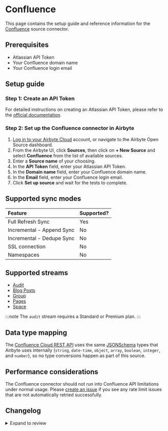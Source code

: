 # Confluence

This page contains the setup guide and reference information for the
[Confluence](https://www.atlassian.com/software/confluence) source connector.

## Prerequisites

- Atlassian API Token
- Your Confluence domain name
- Your Confluence login email

## Setup guide

### Step 1: Create an API Token

For detailed instructions on creating an Atlassian API Token, please refer to the
[official documentation](https://support.atlassian.com/atlassian-account/docs/manage-api-tokens-for-your-atlassian-account/).

### Step 2: Set up the Confluence connector in Airbyte

1. [Log in to your Airbyte Cloud](https://cloud.airbyte.com/workspaces) account, or navigate to the Airbyte Open Source dashboard.
2. From the Airbyte UI, click **Sources**, then click on **+ New Source** and select **Confluence** from the list of available sources.
3. Enter a **Source name** of your choosing.
4. In the **API Token** field, enter your Atlassian API Token.
5. In the **Domain name** field, enter your Confluence domain name.
6. In the **Email** field, enter your Confluence login email.
7. Click **Set up source** and wait for the tests to complete.

## Supported sync modes

| Feature                   | Supported? |
| :------------------------ | :--------- |
| Full Refresh Sync         | Yes        |
| Incremental - Append Sync | No         |
| Incremental - Dedupe Sync | No         |
| SSL connection            | No         |
| Namespaces                | No         |

## Supported streams

- [Audit](https://developer.atlassian.com/cloud/confluence/rest/api-group-audit/#api-wiki-rest-api-audit-get)
- [Blog Posts](https://developer.atlassian.com/cloud/confluence/rest/v2/api-group-blog-post/#api-blogposts-get)
- [Group](https://developer.atlassian.com/cloud/confluence/rest/api-group-group/#api-wiki-rest-api-group-get)
- [Pages](https://developer.atlassian.com/cloud/confluence/rest/v2/api-group-page/#api-pages-get)
- [Space](https://developer.atlassian.com/cloud/confluence/rest/v2/api-group-space/#api-spaces-get)

:::note
The `audit` stream requires a Standard or Premium plan.
:::

## Data type mapping

The [Confluence Cloud REST API](https://developer.atlassian.com/cloud/confluence/rest/v1/intro/#about) uses the same [JSONSchema](https://json-schema.org/understanding-json-schema/reference/index.html) types that Airbyte uses internally \(`string`, `date-time`, `object`, `array`, `boolean`, `integer`, and `number`\), so no type conversions happen as part of this source.

## Performance considerations

The Confluence connector should not run into Confluence API limitations under normal usage. Please [create an issue](https://github.com/airbytehq/airbyte/issues) if you see any rate limit issues that are not automatically retried successfully.

## Changelog

<details>
  <summary>Expand to review</summary>

| Version | Date       | Pull Request                                             | Subject                                                                         |
| :------ | :--------- | :------------------------------------------------------- | :------------------------------------------------------------------------------ |
| 1.0.12 | 2025-07-12 | [63027](https://github.com/airbytehq/airbyte/pull/63027) | Update dependencies |
| 1.0.11 | 2025-07-05 | [62797](https://github.com/airbytehq/airbyte/pull/62797) | Update dependencies |
| 1.0.10 | 2025-06-28 | [62380](https://github.com/airbytehq/airbyte/pull/62380) | Update dependencies |
| 1.0.9 | 2025-06-22 | [61996](https://github.com/airbytehq/airbyte/pull/61996) | Update dependencies |
| 1.0.8 | 2025-06-14 | [61176](https://github.com/airbytehq/airbyte/pull/61176) | Update dependencies |
| 1.0.7 | 2025-05-24 | [60406](https://github.com/airbytehq/airbyte/pull/60406) | Update dependencies |
| 1.0.6 | 2025-05-10 | [59921](https://github.com/airbytehq/airbyte/pull/59921) | Update dependencies |
| 1.0.5 | 2025-05-03 | [59442](https://github.com/airbytehq/airbyte/pull/59442) | Update dependencies |
| 1.0.4 | 2025-04-26 | [58851](https://github.com/airbytehq/airbyte/pull/58851) | Update dependencies |
| 1.0.3 | 2025-04-19 | [58320](https://github.com/airbytehq/airbyte/pull/58320) | Update dependencies |
| 1.0.2 | 2025-04-12 | [57774](https://github.com/airbytehq/airbyte/pull/57774) | Update dependencies |
| 1.0.1 | 2025-04-05 | [57269](https://github.com/airbytehq/airbyte/pull/57269) | Update dependencies |
| 1.0.0 | 2025-04-01 | [55876](https://github.com/airbytehq/airbyte/pull/55876) | Migrate API to V2 |
| 0.3.16 | 2025-03-29 | [56506](https://github.com/airbytehq/airbyte/pull/56506) | Update dependencies |
| 0.3.15 | 2025-03-22 | [55966](https://github.com/airbytehq/airbyte/pull/55966) | Update dependencies |
| 0.3.14 | 2025-03-08 | [55335](https://github.com/airbytehq/airbyte/pull/55335) | Update dependencies |
| 0.3.13 | 2025-03-01 | [54978](https://github.com/airbytehq/airbyte/pull/54978) | Update dependencies |
| 0.3.12 | 2025-02-22 | [54431](https://github.com/airbytehq/airbyte/pull/54431) | Update dependencies |
| 0.3.11 | 2025-02-15 | [53715](https://github.com/airbytehq/airbyte/pull/53715) | Update dependencies |
| 0.3.10 | 2025-02-08 | [53317](https://github.com/airbytehq/airbyte/pull/53317) | Update dependencies |
| 0.3.9 | 2025-02-01 | [52865](https://github.com/airbytehq/airbyte/pull/52865) | Update dependencies |
| 0.3.8 | 2025-01-25 | [52314](https://github.com/airbytehq/airbyte/pull/52314) | Update dependencies |
| 0.3.7 | 2025-01-18 | [51633](https://github.com/airbytehq/airbyte/pull/51633) | Update dependencies |
| 0.3.6 | 2025-01-11 | [51109](https://github.com/airbytehq/airbyte/pull/51109) | Update dependencies |
| 0.3.5 | 2024-12-28 | [50564](https://github.com/airbytehq/airbyte/pull/50564) | Update dependencies |
| 0.3.4 | 2024-12-21 | [49541](https://github.com/airbytehq/airbyte/pull/49541) | Update dependencies |
| 0.3.3 | 2024-12-12 | [48263](https://github.com/airbytehq/airbyte/pull/48263) | Update dependencies |
| 0.3.2 | 2024-10-28 | [47553](https://github.com/airbytehq/airbyte/pull/47553) | Update dependencies |
| 0.3.1 | 2024-08-16 | [44196](https://github.com/airbytehq/airbyte/pull/44196) | Bump source-declarative-manifest version |
| 0.3.0 | 2024-08-15 | [44162](https://github.com/airbytehq/airbyte/pull/44162) | Refactor connector to manifest-only format |
| 0.2.16 | 2024-08-10 | [43573](https://github.com/airbytehq/airbyte/pull/43573) | Update dependencies |
| 0.2.15 | 2024-08-03 | [43053](https://github.com/airbytehq/airbyte/pull/43053) | Update dependencies |
| 0.2.14 | 2024-07-27 | [42699](https://github.com/airbytehq/airbyte/pull/42699) | Update dependencies |
| 0.2.13 | 2024-07-20 | [42333](https://github.com/airbytehq/airbyte/pull/42333) | Update dependencies |
| 0.2.12 | 2024-07-13 | [41857](https://github.com/airbytehq/airbyte/pull/41857) | Update dependencies |
| 0.2.11 | 2024-07-10 | [41398](https://github.com/airbytehq/airbyte/pull/41398) | Update dependencies |
| 0.2.10 | 2024-07-09 | [41270](https://github.com/airbytehq/airbyte/pull/41270) | Update dependencies |
| 0.2.9 | 2024-07-06 | [41013](https://github.com/airbytehq/airbyte/pull/41013) | Update dependencies |
| 0.2.8 | 2024-06-25 | [40436](https://github.com/airbytehq/airbyte/pull/40436) | Update dependencies |
| 0.2.7 | 2024-06-22 | [40115](https://github.com/airbytehq/airbyte/pull/40115) | Update dependencies |
| 0.2.6 | 2024-06-15 | [39495](https://github.com/airbytehq/airbyte/pull/39495) | Fix parameters as comma separated single string |
| 0.2.5 | 2024-06-06 | [39261](https://github.com/airbytehq/airbyte/pull/39261) | [autopull] Upgrade base image to v1.2.2 |
| 0.2.4 | 2024-05-14 | [38137](https://github.com/airbytehq/airbyte/pull/38137) | Make connector compatible with the builder |
| 0.2.3 | 2024-04-19 | [37143](https://github.com/airbytehq/airbyte/pull/37143) | Upgrade to CDK 0.80.0 and manage dependencies with Poetry. |
| 0.2.2 | 2024-04-15 | [37143](https://github.com/airbytehq/airbyte/pull/37143) | Base image migration: remove Dockerfile and use the python-connector-base image |
| 0.2.1 | 2024-04-12 | [37143](https://github.com/airbytehq/airbyte/pull/37143) | schema descriptions |
| 0.2.0 | 2023-08-14 | [29125](https://github.com/airbytehq/airbyte/pull/29125) | Migrate Confluence Source Connector to Low Code |
| 0.1.3 | 2023-03-13 | [23988](https://github.com/airbytehq/airbyte/pull/23988) | Add view and storage to pages body, add check for stream Audit |
| 0.1.2 | 2023-03-06 | [23775](https://github.com/airbytehq/airbyte/pull/23775) | Set additionalProperties: true, update docs and spec |
| 0.1.1 | 2022-01-31 | [9831](https://github.com/airbytehq/airbyte/pull/9831) | Fix: Spec was not pushed to cache |
| 0.1.0 | 2021-11-05 | [7241](https://github.com/airbytehq/airbyte/pull/7241) | 🎉 New Source: Confluence |

</details>
